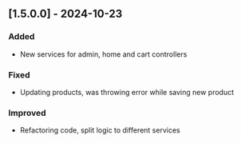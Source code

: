 ## [1.5.0.0] - 2024-10-23
### Added
- New services for admin, home and cart controllers

### Fixed
- Updating products, was throwing error while saving new product


### Improved
- Refactoring code, split logic to different services